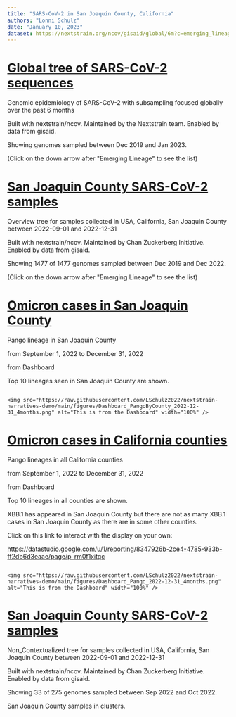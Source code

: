 ```yaml
---
title: "SARS-CoV-2 in San Joaquin County, California"
authors: "Lonni Schulz"
date: "January 10, 2023"
dataset: https://nextstrain.org/ncov/gisaid/global/6m?c=emerging_lineage&d=tree&m=div&p=full)
---
```




# [Global tree of SARS-CoV-2 sequences](https://nextstrain.org/ncov/gisaid/global/6m?c=emerging_lineage&d=tree&m=div&p=full)




Genomic epidemiology of SARS-CoV-2 with subsampling focused globally over the past 6 months

Built with nextstrain/ncov. Maintained by the Nextstrain team. Enabled by data from gisaid.

Showing genomes sampled between Dec 2019 and Jan 2023.




(Click on the down arrow after "Emerging Lineage" to see the list)


# [San Joaquin County SARS-CoV-2 samples](https://nextstrain.org/fetch/backend.czgenepi.org/v2/orgs/9/pathogens/SC2/auspice/access/eyJ0cmVlX2lkIjogNzMxMzMsICJ1c2VyX2lkIjogMjI4LCAiZXhwaXJ5IjogIjIwMjMtMDEtMTZUMDA6MjE6NTcuOTYyOTU3KzAwOjAwIn0=.eda91a894ed5a2da80d57265b8a199c02bb6ec962157dbdbde7ae2b6e78df2242edfe680d15db6d87a0a40e00d67f2bda74a47bea247861070a8969e4ad5f07d?d=tree&p=full)


Overview tree for samples collected in USA, California, San Joaquin County between 2022-09-01 and 2022-12-31

Built with nextstrain/ncov. Maintained by Chan Zuckerberg Initiative. Enabled by data from gisaid.

Showing 1477 of 1477 genomes sampled between Dec 2019 and Dec 2022.



(Click on the down arrow after "Emerging Lineage" to see the list)



<!-- Text to be displayed in the left-hand panel.-->

<!-- - 1 - first point -->
<!-- - 2 - second point -->
<!-- - 3 - third point -->


<!-- # [San Joaquin County SARS-CoV-2 samples -->









# [Omicron cases in San Joaquin County](https://nextstrain.org/ncov/gisaid/global/6m?c=emerging_lineage&d=tree&m=div&p=full)
<!-- (https://nextstrain.org/ncov/gisaid/africa/2021-09-03?d=map&p=full) -->

Pango lineage in San Joaquin County

from September 1, 2022 to December 31, 2022

from Dashboard



Top 10 lineages seen in San Joaquin County are shown.

```auspiceMainDisplayMarkdown

<img src="https://raw.githubusercontent.com/LSchulz2022/nextstrain-narratives-demo/main/figures/Dashboard_PangoByCounty_2022-12-31_4months.png" alt="This is from the Dashboard" width="100%" />

```






# [Omicron cases in California counties](https://nextstrain.org/ncov/gisaid/global/6m?c=emerging_lineage&d=tree&m=div&p=full)
<!-- (https://nextstrain.org/ncov/gisaid/africa/2021-09-03?d=map&p=full) -->

Pango lineages in all California counties

from September 1, 2022 to December 31, 2022

from Dashboard



Top 10 lineages in all counties are shown.






XBB.1 has appeared in San Joaquin County but there are not as many XBB.1 cases in San Joaquin County as there are in some other counties.




Click on this link to interact with the display on your own:

https://datastudio.google.com/u/1/reporting/8347926b-2ce4-4785-933b-ff2db6d3eaae/page/p_rm0f1xitqc



```auspiceMainDisplayMarkdown

<img src="https://raw.githubusercontent.com/LSchulz2022/nextstrain-narratives-demo/main/figures/Dashboard_Pango_2022-12-31_4months.png" alt="This is from the Dashboard" width="100%" />

```









# [San Joaquin County SARS-CoV-2 samples](https://nextstrain.org/fetch/backend.czgenepi.org/v2/orgs/9/pathogens/SC2/auspice/access/eyJ0cmVlX2lkIjogNzMxMjksICJ1c2VyX2lkIjogMjI4LCAiZXhwaXJ5IjogIjIwMjMtMDEtMTZUMDA6Mjc6MDcuNTc0NDI4KzAwOjAwIn0=.976a1ce4f4d72f7b4bbf7b208957e82e2e8fd851595374abd9dba6a9028d418579d6ae4f9141e58dad6a16c334d69380e9e9ffced07769b07f551e389f34d6e1?c=pango_lineage&d=tree&p=full&s=hCoV-19/USA/CA-CDPH-FS25390504/2022,hCoV-19/USA/CA-CDPH-FS25390476/2022,hCoV-19/USA/CA-CDPH-FS25390468/2022,hCoV-19/USA/CA-CDPH-FS25388455/2022,hCoV-19/USA/CA-CDPH-FS25388444/2022,hCoV-19/USA/CA-CDPH-FS25388443/2022,hCoV-19/USA/CA-CDPH-FS25388430/2022,hCoV-19/USA/CA-CDPH-6000013502/2022,hCoV-19/USA/CA-CDPH-6000013501/2022,hCoV-19/USA/CA-CDPH-6000013500/2022,hCoV-19/USA/CA-CDPH-6000013499/2022,hCoV-19/USA/CA-CDPH-6000013498/2022,hCoV-19/USA/CA-CDPH-6000013497/2022,hCoV-19/USA/CA-CDPH-6000013496/2022,hCoV-19/USA/CA-CDPH-6000013494/2022,hCoV-19/USA/CA-CDPH-6000013493/2022,hCoV-19/USA/CA-CDPH-6000013492/2022,hCoV-19/USA/CA-CDPH-6000013491/2022,hCoV-19/USA/CA-CDPH-6000013490/2022,hCoV-19/USA/CA-CDPH-6000013489/2022,hCoV-19/USA/CA-CDPH-6000013488/2022,hCoV-19/USA/CA-CDPH-500079896/2022,hCoV-19/USA/CA-CDPH-500079865/2022,hCoV-19/USA/CA-CDPH-500079860/2022,hCoV-19/USA/CA-CDPH-500079859/2022,hCoV-19/USA/CA-CDPH-500079854/2022,hCoV-19/USA/CA-CDPH-500079808/2022,hCoV-19/USA/CA-CDPH-500079771/2022,hCoV-19/USA/CA-CDPH-500079767/2022,hCoV-19/USA/CA-CDPH-500079761/2022,hCoV-19/USA/CA-CDPH-500079758/2022,hCoV-19/USA/CA-CDPH-500079754/2022,hCoV-19/USA/CA-CDPH-500079692/2022)


Non_Contextualized tree for samples collected in USA, California, San Joaquin County between 2022-09-01 and 2022-12-31

Built with nextstrain/ncov. Maintained by Chan Zuckerberg Initiative. Enabled by data from gisaid.

Showing 33 of 275 genomes sampled between Sep 2022 and Oct 2022.


San Joaquin County samples in clusters.



